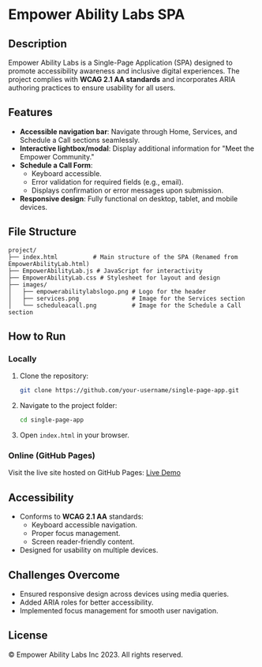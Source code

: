 
# Empower Ability Labs SPA

## Description
Empower Ability Labs is a Single-Page Application (SPA) designed to promote accessibility awareness and inclusive digital experiences. The project complies with **WCAG 2.1 AA standards** and incorporates ARIA authoring practices to ensure usability for all users.

## Features
- **Accessible navigation bar**: Navigate through Home, Services, and Schedule a Call sections seamlessly.
- **Interactive lightbox/modal**: Display additional information for "Meet the Empower Community."
- **Schedule a Call Form**:
  - Keyboard accessible.
  - Error validation for required fields (e.g., email).
  - Displays confirmation or error messages upon submission.
- **Responsive design**: Fully functional on desktop, tablet, and mobile devices.

## File Structure
```
project/
├── index.html          # Main structure of the SPA (Renamed from EmpowerAbilityLab.html)
├── EmpowerAbilityLab.js # JavaScript for interactivity
├── EmpowerAbilityLab.css # Stylesheet for layout and design
├── images/
│   ├── empowerabilitylabslogo.png # Logo for the header
│   ├── services.png               # Image for the Services section
│   └── scheduleacall.png          # Image for the Schedule a Call section
```

## How to Run
### Locally
1. Clone the repository:
   ```bash
   git clone https://github.com/your-username/single-page-app.git
   ```
2. Navigate to the project folder:
   ```bash
   cd single-page-app
   ```
3. Open `index.html` in your browser.

### Online (GitHub Pages)
Visit the live site hosted on GitHub Pages:
[Live Demo](https://jatinhooda.github.io/single-page-app/)

## Accessibility
- Conforms to **WCAG 2.1 AA** standards:
  - Keyboard accessible navigation.
  - Proper focus management.
  - Screen reader-friendly content.
- Designed for usability on multiple devices.

## Challenges Overcome
- Ensured responsive design across devices using media queries.
- Added ARIA roles for better accessibility.
- Implemented focus management for smooth user navigation.

## License
© Empower Ability Labs Inc 2023. All rights reserved.

